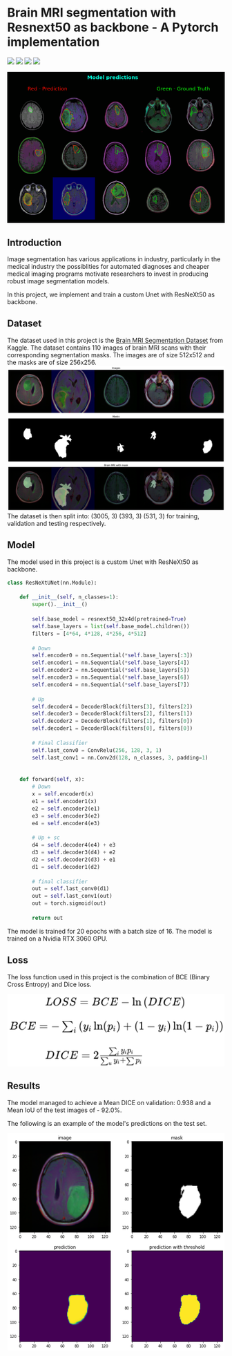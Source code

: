 # Brain MRI segmentation with Resnext50 as backbone - A Pytorch implementation

![](https://img.shields.io/badge/PyTorch-1.11.0-green.svg) ![](https://img.shields.io/badge/Python-3.8-green.svg) ![](https://img.shields.io/badge/Ubuntu-18.04-green.svg) ![](https://img.shields.io/badge/CUDA-11.6-green.svg)

![](images/results.gif)

## Introduction
Image segmentation has various applications in industry, particularly in the medical industry the possiblities for automated diagnoses and cheaper medical imaging programs motivate researchers to invest in producing robust image segmentation models.

In this project, we implement and train a custom Unet with ResNeXt50 as backbone.

## Dataset
The dataset used in this project is the [Brain MRI Segmentation Dataset](https://www.kaggle.com/mateuszbuda/lgg-mri-segmentation) from Kaggle. The dataset contains 110 images of brain MRI scans with their corresponding segmentation masks. The images are of size 512x512 and the masks are of size 256x256.
![](images/image_mask.png)
The dataset is then split into:
(3005, 3) (393, 3) (531, 3) for training, validation and testing respectively.

## Model
The model used in this project is a custom Unet with ResNeXt50 as backbone. 
```python
class ResNeXtUNet(nn.Module):

    def __init__(self, n_classes=1):
        super().__init__()
        
        self.base_model = resnext50_32x4d(pretrained=True)
        self.base_layers = list(self.base_model.children())
        filters = [4*64, 4*128, 4*256, 4*512]
        
        # Down
        self.encoder0 = nn.Sequential(*self.base_layers[:3])
        self.encoder1 = nn.Sequential(*self.base_layers[4])
        self.encoder2 = nn.Sequential(*self.base_layers[5])
        self.encoder3 = nn.Sequential(*self.base_layers[6])
        self.encoder4 = nn.Sequential(*self.base_layers[7])

        # Up
        self.decoder4 = DecoderBlock(filters[3], filters[2])
        self.decoder3 = DecoderBlock(filters[2], filters[1])
        self.decoder2 = DecoderBlock(filters[1], filters[0])
        self.decoder1 = DecoderBlock(filters[0], filters[0])

        # Final Classifier
        self.last_conv0 = ConvRelu(256, 128, 3, 1)
        self.last_conv1 = nn.Conv2d(128, n_classes, 3, padding=1)
                       
        
    def forward(self, x):
        # Down
        x = self.encoder0(x)
        e1 = self.encoder1(x)
        e2 = self.encoder2(e1)
        e3 = self.encoder3(e2)
        e4 = self.encoder4(e3)

        # Up + sc
        d4 = self.decoder4(e4) + e3
        d3 = self.decoder3(d4) + e2
        d2 = self.decoder2(d3) + e1
        d1 = self.decoder1(d2)

        # final classifier
        out = self.last_conv0(d1)
        out = self.last_conv1(out)
        out = torch.sigmoid(out)
        
        return out
```
The model is trained for 20 epochs with a batch size of 16. The model is trained on a Nvidia RTX 3060 GPU.

## Loss
The loss function used in this project is the combination of BCE (Binary Cross Entropy) and Dice loss.

![](images/loss2.png)

## Results
The model managed to achieve a Mean DICE on validation: 0.938 and a Mean IoU of the test images of - 92.0%.

The following is an example of the model's predictions on the test set.

![](images/prediction.png)



